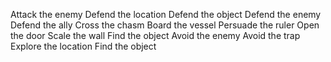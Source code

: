 Attack the enemy
Defend the location
Defend the object
Defend the enemy
Defend the ally
Cross the chasm
Board the vessel
Persuade the ruler
Open the door
Scale the wall
Find the object
Avoid the enemy
Avoid the trap
Explore the location
Find the object
